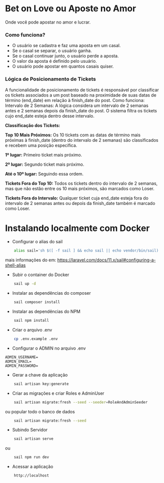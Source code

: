# Bet on Love ou Aposte no Amor
Onde você pode apostar no amor e lucrar.

### Como funciona?
- O usuário se cadastra e faz uma aposta em um casal.
- Se o casal se separar, o usuário ganha.
- Se o casal continuar junto, o usuário perde a aposta.
- O valor da aposta é definido pelo usuário.
- O usuário pode apostar em quantos casais quiser.

### Lógica de Posicionamento de Tickets
A funcionalidade de posicionamento de tickets é responsável por classificar os tickets associados a um post
baseado na proximidade de suas datas de término (end_date) em relação à finish_date do post.
Como funciona:
Intervalo de 2 Semanas:
A lógica considera um intervalo de 2 semanas antes e 2 semanas depois da finish_date do post. O sistema filtra
os tickets cujo end_date esteja dentro desse intervalo.

**Classificação dos Tickets:**

**Top 10 Mais Próximos:**
Os 10 tickets com as datas de término mais próximas à finish_date (dentro do intervalo de 2 semanas)
são classificados e recebem uma posição específica.

**1º lugar:** Primeiro ticket mais próximo.

**2º lugar:** Segundo ticket mais próximo.

**Até o 10º lugar:** Seguindo essa ordem.

**Tickets Fora do Top 10:**
Todos os tickets dentro do intervalo de 2 semanas, mas que não estão entre os 10 mais próximos, são marcados como Loser.

**Tickets Fora do Intervalo:**
Qualquer ticket cuja end_date esteja fora do intervalo de 2 semanas antes ou depois da finish_date também
é marcado como Loser.

# Instalando localmente com Docker

- Configurar o alias do sail
```bash
    alias sail='sh $([ -f sail ] && echo sail || echo vendor/bin/sail)'
```

mais informações do em: https://laravel.com/docs/11.x/sail#configuring-a-shell-alias

- Subir o container do Docker
```bash
    sail up -d
 ```

- Instalar as dependências do composer
```bash
    sail composer install
```

- Instalar as dependências do NPM
```bash
    sail npm install
```

- Criar o arquivo .env
```bash
    cp .env.example .env
```

- Configurar o ADMIN no arquivo .env
```
ADMIN_USERNAME=
ADMIN_EMAIL=
ADMIN_PASSWORD=
```

- Gerar a chave da aplicação
```bash
    sail artisan key:generate
```

- Criar as migrações e criar Roles e AdminUser
```bash
    sail artisan migrate:fresh --seed --seeder=RoleAndAdminSeeder
```
ou popular todo o banco de dados
```bash
    sail artisan migrate:fresh --seed
```

- Subindo Servidor
```bash
    sail artisan serve
```
ou
```bash
    sail npm run dev
```

- Acessar a aplicação
```bash
    http://localhost
```
